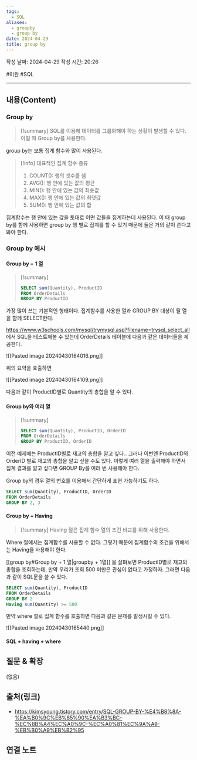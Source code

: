 ```yaml
---
tags:
  - SQL
aliases:
  - groupby
  - group by
date: 2024-04-29
title: group by
---
```

작성 날짜: 2024-04-29
작성 시간: 20:26

#미완 #SQL 

----
## 내용(Content)

### Group by

>[!summary]
>SQL를 이용해 데이터를 그룹화해야 하는 상황이 발생할 수 있다. 이럴 때 Group by를 사용한다.

group by는 보통 집계 함수와 많이 사용된다.

>[!info] 대표적인 집계 함수 종류
> 1. COUNT(): 행의 갯수를 셈
> 2. AVG(): 행 안에 있는 값의 평균
> 3. MIN(): 행 안에 있는 값의 최솟값
> 4. MAX(): 행 안에 있는 값의 최댓값
> 5. SUM(): 행 안에 있는 값의 합

집계함수는 행 안에 있는 값을 토대로 어떤 값들을 집계하는데 사용된다. 이 때 group by를 함께 사용하면 group by 행 별로 집계를 할 수 있기 때문에 둘은 거의 같이 쓴다고 봐야 한다.

### Group by 예시

#### Group by + 1 열

>[!summary]
>```SQL
>SELECT sum(Quantity), ProductID
>FROM OrderDetails
>GROUP BY ProductID
>```

가장 많이 쓰는 기본적인 형태이다. 집계함수를 사용한 열과 GROUP BY 대상이 될 열을 함께 SELECT한다.

https://www.w3schools.com/mysql/trymysql.asp?filename=trysql_select_all 에서 SQL을 테스트해볼 수 있는데 OrderDetails 테이블에 다음과 같은 데이터들을 제공한다.

![[Pasted image 20240430164016.png]]

위의 요약을 호출하면

![[Pasted image 20240430164109.png]]

다음과 같이 ProductID별로 Quantity의 총합을 알 수 있다.

#### Group by와 여러 열

>[!summary]
>```SQL
>SELECT sum(Quantity), ProductID, OrderID
>FROM OrderDetails
>GROUP BY ProductID, OrderID
>```

이전 예제에는 ProductID별로 재고의 총합을 알고 싶다.. 그러나 이번엔 ProductID와 OrderID 별로 재고의 총합을 알고 싶을 수도 있다. 이렇게 여러 열을 출력해야 하면서 집계 결과를 알고 싶다면 GROUP By를 여러 번 사용해야 한다.

Group by의 경우 열의 번호를 이용해서 간단하게 표현 가능하기도 하다.

```SQL
SELECT sum(Quantity), ProductID, OrderID 
FROM OrderDetails 
GROUP BY 2, 3
```

#### Group by + Having

>[!summary]
>Having 절은 집계 함수 열의 조건 비교를 위해 사용한다.

Where 절에서는 집계함수를 사용할 수 없다. 그렇기 때문에 집계함수의 조건을 위해서는 Having을 사용해야 한다.

[[group by#Group by + 1 열|groupby + 1열]] 을 살펴보면 ProductID별로 재고의 총합을 조회하는데, 만약 우리가 조회 500 미만은 관심이 없다고 가정하자. 그러면 다음과 같이 SQL문을 쓸 수 있다.

```SQL
SELECT sum(Quantity), ProductID
FROM OrderDetails
GROUP BY 2
Having sum(Quantity) >= 500
```

만약 where 절로 집계 함수를 호출하면 다음과 같은 문제를 발생시킬 수 있다.

![[Pasted image 20240430165440.png]]

#### SQL + having + where


## 질문 & 확장

(없음)

## 출처(링크)

- https://kimsyoung.tistory.com/entry/SQL-GROUP-BY-%E4%B8%8A-%EA%B0%9C%EB%85%90%EA%B3%BC-%EC%8B%A4%EC%A0%9C-%EC%A0%81%EC%9A%A9-%EB%B0%A9%EB%B2%95

## 연결 노트










